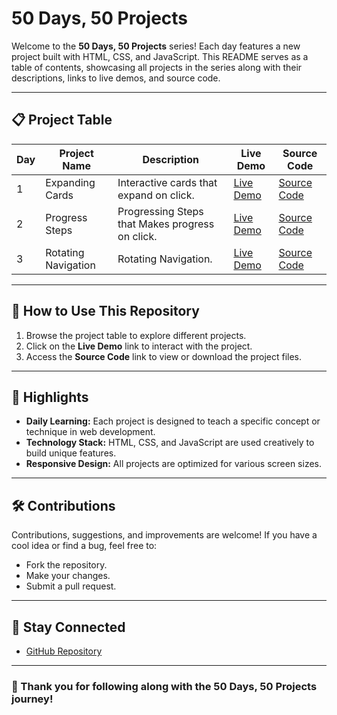 # 50 Days, 50 Projects

Welcome to the **50 Days, 50 Projects** series! Each day features a new project built with HTML, CSS, and JavaScript. This README serves as a table of contents, showcasing all projects in the series along with their descriptions, links to live demos, and source code.

---

## 📋 **Project Table**
| **Day** | **Project Name**      | **Description**                              | **Live Demo**           | **Source Code**                                              |
|---------|-----------------------|----------------------------------------------|-------------------------|-------------------------------------------------------------|
| 1       | Expanding Cards       | Interactive cards that expand on click.      | [Live Demo](https://bloivating-major.github.io/50-Projects-Using-HTML-CSS-JS/02%20Day%201%20Expanding%20Cards/index.html)          | [Source Code](https://github.com/Bloivating-Major/50-Projects-Using-HTML-CSS-JS/tree/main/ExpandingCards) |
| 2       | Progress Steps       | Progressing Steps that Makes progress on click.              | [Live Demo](https://bloivating-major.github.io/50-Projects-Using-HTML-CSS-JS/03%20Day%202%20Progress%20Steps/)          | [Source Code](https://github.com/Bloivating-Major/50-Projects-Using-HTML-CSS-JS/tree/main/03%20Day%202%20Progress%20Steps)                                             |
| 3       | Rotating Navigation       | Rotating Navigation.             | [Live Demo](https://bloivating-major.github.io/50-Projects-Using-HTML-CSS-JS/03%20Day%202%20Progress%20Steps/)          | [Source Code](https://github.com/Bloivating-Major/50-Projects-Using-HTML-CSS-JS/tree/main/03%20Day%202%20Progress%20Steps)                                             |


---

## 📜 **How to Use This Repository**
1. Browse the project table to explore different projects.
2. Click on the **Live Demo** link to interact with the project.
3. Access the **Source Code** link to view or download the project files.

---

## 🎉 **Highlights**
- **Daily Learning:** Each project is designed to teach a specific concept or technique in web development.
- **Technology Stack:** HTML, CSS, and JavaScript are used creatively to build unique features.
- **Responsive Design:** All projects are optimized for various screen sizes.

---

## 🛠️ **Contributions**
Contributions, suggestions, and improvements are welcome! If you have a cool idea or find a bug, feel free to:
- Fork the repository.
- Make your changes.
- Submit a pull request.

---

## 🔗 **Stay Connected**
- [GitHub Repository](https://github.com/Bloivating-Major/50-Projects-Using-HTML-CSS-JS)

---

### 🙌 Thank you for following along with the 50 Days, 50 Projects journey!

